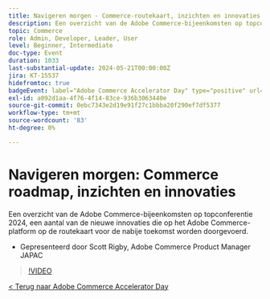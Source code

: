 ```yaml
---
title: Navigeren morgen - Commerce-routekaart, inzichten en innovaties
description: Een overzicht van de Adobe Commerce-bijeenkomsten op topconferentie 2024, een aantal van de nieuwe innovaties die op het Adobe Commerce-platform op de routekaart voor de nabije toekomst worden doorgevoerd.
topic: Commerce
role: Admin, Developer, Leader, User
level: Beginner, Intermediate
doc-type: Event
duration: 1033
last-substantial-update: 2024-05-21T00:00:00Z
jira: KT-15537
hidefromtoc: true
badgeEvent: label="Adobe Commerce Accelerator Day" type="positive" url="https://experienceleague.adobe.com/en/docs/events/apac-commerce-recordings/2024/overview"
exl-id: a092d1aa-4f76-4f14-83ce-936b3063440e
source-git-commit: 0ebc7343e2d19e91f27c1bbba20f290ef7df5377
workflow-type: tm+mt
source-wordcount: '83'
ht-degree: 0%

---
```


# Navigeren morgen: Commerce roadmap, inzichten en innovaties

Een overzicht van de Adobe Commerce-bijeenkomsten op topconferentie 2024, een aantal van de nieuwe innovaties die op het Adobe Commerce-platform op de routekaart voor de nabije toekomst worden doorgevoerd.

+ Gepresenteerd door Scott Rigby, Adobe Commerce Product Manager JAPAC

>[!VIDEO](https://video.tv.adobe.com/v/3429264/?learn=on)

[&lt; Terug naar Adobe Commerce Accelerator Day](./overview.md)
